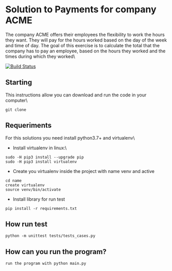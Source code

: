 # Solution to Payments for company ACME
The company ACME offers their employees the flexibility to work the hours they want. They will pay for the hours worked based on the day of the week and time of day. The goal of this exercise is to calculate the total that the company has to pay an employee, based on the hours they worked and the times during which they worked\

[![Build Status](https://travis-ci.org/joemccann/dillinger.svg?branch=master)](https://travis-ci.org/joemccann/dillinger)

## Starting
This instructions allow you can download and run the code in your computer\
```
git clone
```
## Requeriments
For this solutions you need install python3.7+ and virtualenv\
- Install virtualenv in linux:\
```
sudo -H pip3 install --upgrade pip
sudo -H pip3 install virtualenv
```
- Create you virtualenv inside the project with name venv and active
```
cd name
create virtualenv 
source venv/bin/activate 
```
- Install library for run test
```
pip install -r requirements.txt
```
## How run test
```
python -m unittest tests/tests_cases.py 
```
## How can you run the program?
```
run the program with python main.py
```


